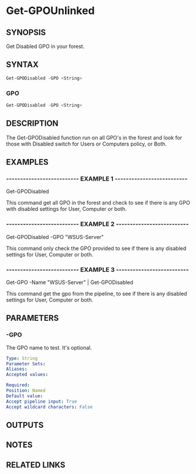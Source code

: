 # Get-GPOUnlinked

## SYNOPSIS

Get Disabled GPO in your forest.

## SYNTAX

```powershell
Get-GPODisabled -GPO <String>
```

### GPO

```powershell
Get-GPODisabled -GPO <String>
```

## DESCRIPTION

The Get-GPODisabled function run on all GPO's in the forest and look for those with Disabled switch for Users or Computers
policy, or Both.

## EXAMPLES

### -------------------------- EXAMPLE 1 --------------------------

Get-GPODisabled

This command get all GPO in the forest and check to see if there is any GPO with disabled settings for User, Computer or both.

### -------------------------- EXAMPLE 2 --------------------------

Get-GPODisabled -GPO "WSUS-Server"

This command only check the GPO provided to see if there is any  disabled settings for User, Computer or both.

### -------------------------- EXAMPLE 3 --------------------------

Get-GPO -Name "WSUS-Server" | Get-GPODisabled 

This command get the gpo from the pipeline, to see if there is any disabled settings for User, Computer or both.


## PARAMETERS

### -GPO

The GPO name to test. It's optional.

```yaml
Type: String
Parameter Sets:
Aliases:
Accepted values:

Required: 
Position: Named
Default value:
Accept pipeline input: True
Accept wildcard characters: False
```

## OUTPUTS

## NOTES

## RELATED LINKS


